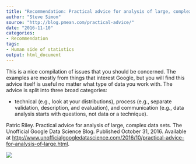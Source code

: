 ```yaml
---
title: "Recommendation: Practical advice for analysis of large, complex data sets"
author: "Steve Simon"
source: "http://blog.pmean.com/practical-advice/"
date: "2016-11-10"
categories:
- Recommendation
tags:
- Human side of statistics
output: html_document
---
```


This is a nice compilation of issues that you should be concerned. The
examples are mostly from things that interest Google, but you will find
this advice itself is useful no matter what type of data you work with.
The advice is split into three broad categories:
- technical (e.g., look
at your distributions), process (e.g., separate validation, description,
and evaluation), and communication (e.g., data analysis starts with
questions, not data or a technique).

<!---More--->

Patric Riley. Practical advice for analysis of large, complex data sets.
The Unofficial Google Data Science Blog. Published October 31, 2016.
Available at
<http://www.unofficialgoogledatascience.com/2016/10/practical-advice-for-analysis-of-large.html>.

![](http://www.pmean.com/images/images/16/practical-advice01.png)




